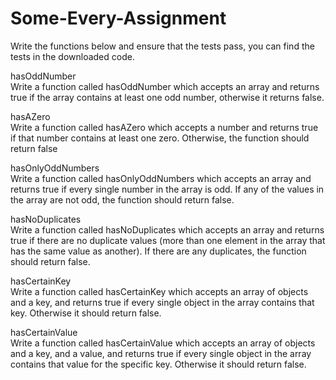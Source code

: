 # Some-Every-Assignment <br>
Write the functions below and ensure that the tests pass, you can find the tests in the downloaded code.<br>

hasOddNumber<br>
Write a function called hasOddNumber which accepts an array and returns true if the array contains at least one odd number, otherwise it returns false.<br>


hasAZero<br>
Write a function called hasAZero which accepts a number and returns true if that number contains at least one zero. Otherwise, the function should return false<br>


hasOnlyOddNumbers<br>
Write a function called hasOnlyOddNumbers which accepts an array and returns true if every single number in the array is odd. If any of the values in the array are not odd, the function should return false.<br>

hasNoDuplicates<br>
Write a function called hasNoDuplicates which accepts an array and returns true if there are no duplicate values (more than one element in the array that has the same value as another). If there are any duplicates, the function should return false.<br>

hasCertainKey<br>
Write a function called hasCertainKey which accepts an array of objects and a key, and returns true if every single object in the array contains that key. Otherwise it should return false.<br>


hasCertainValue<br>
Write a function called hasCertainValue which accepts an array of objects and a key, and a value, and returns true if every single object in the array contains that value for the specific key. Otherwise it should return false.<br>

